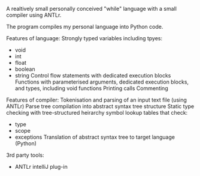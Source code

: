 A realtively small personally conceived "while" language with a small compiler using ANTLr.

The program compiles my personal language into Python code.

Features of language:
Strongly typed variables including tpyes:
- void
- int
- float
- boolean
- string
Control flow statements with dedicated execution blocks
Functions with parameterised arguments, dedicated execution blocks, and types, including void functions
Printing calls
Commenting

Features of compiler:
Tokenisation and parsing of an input text file (using ANTLr)
Parse tree compilation into abstract syntax tree structure
Static type checking with tree-structured heirarchy symbol lookup tables that check:
- type
- scope
- exceptions
Translation of abstract syntax tree to target language (Python)

3rd party tools: 
- ANTLr intelliJ plug-in